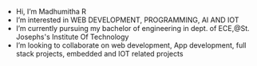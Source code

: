 - Hi, I’m Madhumitha R
- I’m interested in WEB DEVELOPMENT, PROGRAMMING, AI AND IOT
- I’m currently pursuing my bachelor of engineering in dept. of ECE,@St. Josephs's Institute Of Technology
- I’m looking to collaborate on web development, App development, full stack projects, embedded and IOT related projects

<!---
Madhumitha-R2003/Madhumitha-R2003 is a ✨ special ✨ repository because its `README.md` (this file) appears on your GitHub profile.
You can click the Preview link to take a look at your changes.
--->
